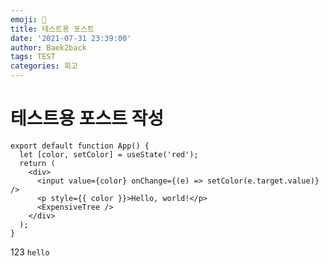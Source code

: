```yaml
---
emoji: 🌱
title: 테스트용 포스트
date: '2021-07-31 23:39:00'
author: Baek2back
tags: TEST
categories: 회고
---
```


# 테스트용 포스트 작성

```jsx{1, 3-5}
export default function App() {
  let [color, setColor] = useState('red');
  return (
    <div>
      <input value={color} onChange={(e) => setColor(e.target.value)} />
      <p style={{ color }}>Hello, world!</p> 
      <ExpensiveTree />
    </div>
  );
}
```

$123$
`hello`